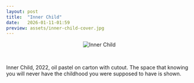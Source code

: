 ```yaml
---
layout: post
title:  "Inner Child"
date:   2026-01-11-01:59
preview: assets/inner-child-cover.jpg
---
```


<div style="text-align: center"><img src="{{site.baseurl}}/assets/inner-child.jpg" alt="Inner Child" class="center"/></div>

&nbsp;

Inner Child, 2022, oil pastel on carton with cutout.
The space that knowing you will never have the childhood you were supposed to have is shown.

&nbsp;